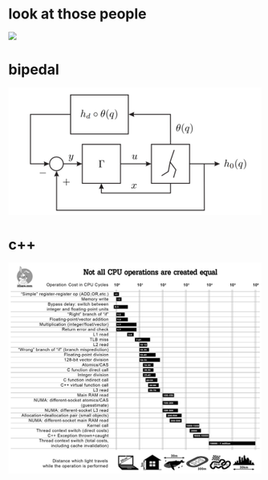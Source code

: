 # look at those people
<img src="./img/5th_solvay_conseils_8k.png" />

# bipedal
<img src="./img/FB.png" />

# c++
<img src="./img/c++ op effect.png" />
